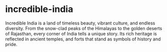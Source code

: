 # incredible-india
Incredible India is a land of timeless beauty, vibrant culture, and endless diversity. From the snow-clad peaks of the Himalayas to the golden deserts of Rajasthan, every corner of India tells a unique story. Its rich heritage is reflected in ancient temples, and forts that stand as symbols of history and pride. 
